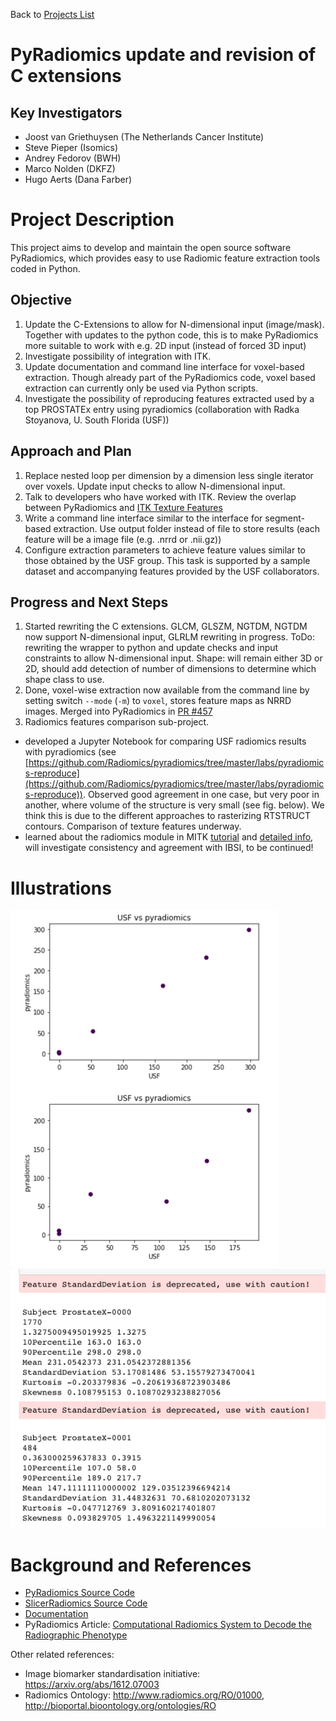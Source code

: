 Back to [Projects List](../../README.md#ProjectsList)

# PyRadiomics update and revision of C extensions

## Key Investigators

- Joost van Griethuysen (The Netherlands Cancer Institute)
- Steve Pieper (Isomics)
- Andrey Fedorov (BWH)
- Marco Nolden (DKFZ)
- Hugo Aerts (Dana Farber)

# Project Description

This project aims to develop and maintain the open source software PyRadiomics, which provides easy to use Radiomic feature extraction tools coded in Python.

## Objective

<!-- Describe here WHAT you would like to achieve (what you will have as end result). -->

1. Update the C-Extensions to allow for N-dimensional input (image/mask). Together with updates to the python code, this is to make PyRadiomics more suitable to work with e.g. 2D input (instead of forced 3D input)
1. Investigate possibility of integration with ITK.
1. Update documentation and command line interface for voxel-based extraction. Though already part of the PyRadiomics code, voxel based extraction can currently only be used via Python scripts.
1. Investigate the possibility of reproducing features extracted used by a top PROSTATEx entry using pyradiomics (collaboration with Radka Stoyanova, U. South Florida (USF))

## Approach and Plan

<!-- Describe here HOW you would like to achieve the objectives stated above. -->

1. Replace nested loop per dimension by a dimension less single iterator over voxels. Update input checks to allow N-dimensional input.
1. Talk to developers who have worked with ITK. Review the overlap between PyRadiomics and [ITK Texture Features](https://github.com/InsightSoftwareConsortium/ITKTextureFeatures)
1. Write a command line interface similar to the interface for segment-based extraction. Use output folder instead of file to store results (each feature will be a image file (e.g. .nrrd or .nii.gz))
1. Configure extraction parameters to achieve feature values similar to those obtained by the USF group. This task is supported by a sample dataset and accompanying features provided by the USF collaborators.

## Progress and Next Steps

<!-- Update this section as you make progress, describing of what you have ACTUALLY DONE. If there are specific steps that you could not complete then you can describe them here, too. -->

1. Started rewriting the C extensions. GLCM, GLSZM, NGTDM, NGTDM now support N-dimensional input, GLRLM rewriting in progress. ToDo: rewriting the wrapper to python and update checks and input constraints to allow N-dimensional input. Shape: will remain either 3D or 2D, should add detection of number of dimensions to determine which shape class to use.
1. Done, voxel-wise extraction now available from the command line by setting switch `--mode` (`-m`) to `voxel`, stores feature maps as NRRD images. Merged into PyRadiomics in [PR #457](https://github.com/Radiomics/pyradiomics/pull/457)
1. Radiomics features comparison sub-project.
* developed a Jupyter Notebook for comparing USF radiomics results with pyradiomics (see [https://github.com/Radiomics/pyradiomics/tree/master/labs/pyradiomics-reproduce](https://github.com/Radiomics/pyradiomics/tree/master/labs/pyradiomics-reproduce)). Observed good agreement in one case, but very poor in another, where volume of the structure is very small (see fig. below). We think this is due to the different approaches to rasterizing RTSTRUCT contours. Comparison of texture features underway.
* learned about the radiomics module in MITK [tutorial](http://docs.mitk.org/nightly/org_mitk_views_radiomicstutorial_gui_portal.html) and [detailed info](http://mitk.org/wiki/Phenotyping), will investigate consistency and agreement with IBSI, to be continued! 

# Illustrations

![Comparison of USF features with pyradiomics results](usf-vs-pyradiomics.png)
![Comparison of USF features with pyradiomics results, numeric](usf-vs-pyradiomics-numbers.png)


# Background and References

<!-- If you developed any software, include link to the source code repository. If possible, also add links to sample data, and to any relevant publications. -->

- [PyRadiomics Source Code](https://github.com/Radiomics/pyradiomics)
- [SlicerRadiomics Source Code](https://github.com/Radiomics/SlicerRadiomics)
- [Documentation](http://pyradiomics.readthedocs.io)
- PyRadiomics Article: [Computational Radiomics System to Decode the Radiographic Phenotype](http://cancerres.aacrjournals.org/content/77/21/e104)

Other related references:
* Image biomarker standardisation initiative: https://arxiv.org/abs/1612.07003
* Radiomics Ontology: http://www.radiomics.org/RO/01000, http://bioportal.bioontology.org/ontologies/RO
